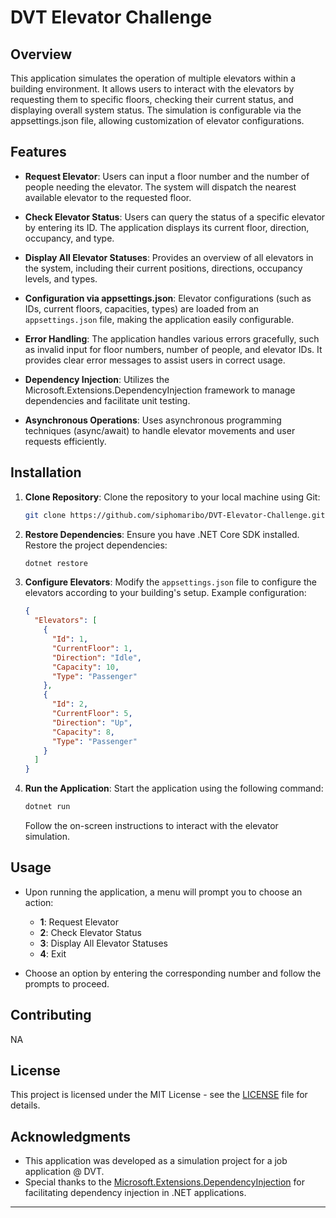 # DVT Elevator Challenge 

## Overview

This application simulates the operation of multiple elevators within a building environment. It allows users to interact with the elevators by requesting them to specific floors, checking their current status, and displaying overall system status. The simulation is configurable via the appsettings.json file, allowing customization of elevator configurations.
## Features

- **Request Elevator**: Users can input a floor number and the number of people needing the elevator. The system will dispatch the nearest available elevator to the requested floor.
  
- **Check Elevator Status**: Users can query the status of a specific elevator by entering its ID. The application displays its current floor, direction, occupancy, and type.
  
- **Display All Elevator Statuses**: Provides an overview of all elevators in the system, including their current positions, directions, occupancy levels, and types.
  
- **Configuration via appsettings.json**: Elevator configurations (such as IDs, current floors, capacities, types) are loaded from an `appsettings.json` file, making the application easily configurable.

- **Error Handling**: The application handles various errors gracefully, such as invalid input for floor numbers, number of people, and elevator IDs. It provides clear error messages to assist users in correct usage.

- **Dependency Injection**: Utilizes the Microsoft.Extensions.DependencyInjection framework to manage dependencies and facilitate unit testing.

- **Asynchronous Operations**: Uses asynchronous programming techniques (async/await) to handle elevator movements and user requests efficiently.

## Installation

1. **Clone Repository**: Clone the repository to your local machine using Git:

   ```bash
   git clone https://github.com/siphomaribo/DVT-Elevator-Challenge.git
   ```

2. **Restore Dependencies**: Ensure you have .NET Core SDK installed. Restore the project dependencies:

   ```bash
   dotnet restore
   ```

3. **Configure Elevators**: Modify the `appsettings.json` file to configure the elevators according to your building's setup. Example configuration:

   ```json
   {
     "Elevators": [
       {
         "Id": 1,
         "CurrentFloor": 1,
         "Direction": "Idle",
         "Capacity": 10,
         "Type": "Passenger"
       },
       {
         "Id": 2,
         "CurrentFloor": 5,
         "Direction": "Up",
         "Capacity": 8,
         "Type": "Passenger"
       }
     ]
   }
   ```

4. **Run the Application**: Start the application using the following command:

   ```bash
   dotnet run
   ```

   Follow the on-screen instructions to interact with the elevator simulation.

## Usage

- Upon running the application, a menu will prompt you to choose an action:
  - **1**: Request Elevator
  - **2**: Check Elevator Status
  - **3**: Display All Elevator Statuses
  - **4**: Exit
  
- Choose an option by entering the corresponding number and follow the prompts to proceed.

## Contributing

NA

## License

This project is licensed under the MIT License - see the [LICENSE](LICENSE) file for details.

## Acknowledgments

- This application was developed as a simulation project for a job application @ DVT.
- Special thanks to the [Microsoft.Extensions.DependencyInjection](https://docs.microsoft.com/en-us/dotnet/core/extensions/dependency-injection) for facilitating dependency injection in .NET applications.

---
